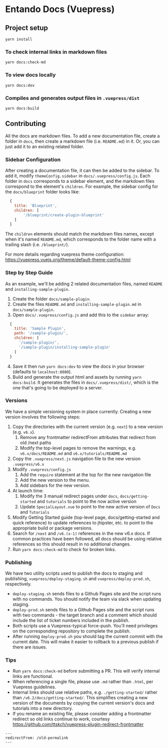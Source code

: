 # Entando Docs (Vuepress)

## Project setup
```
yarn install
```

### To check internal links in markdown files
```
yarn docs:check-md
```

### To view docs locally
```
yarn docs:dev
```

### Compiles and generates output files in `.vuepress/dist`
```
yarn docs:build
```

## Contributing
All the docs are markdown files. To add a new documentation file, create a folder in `docs`, then create a markdown file (i.e. `README.md`) in it. Or, you can just add it to an existing related folder.

### Sidebar Configuration
After creating a documentation file, it can then be added to the sidebar. To add it, modify `themeConfig.sidebar` in `docs/.vuepress/config.js`. Each folder in `docs` corresponds to a sidebar element, and the markdown files correspond to the element's `children`. For example, the sidebar config for the `docs/blueprint` folder looks like:

```js
  {
    title: 'Blueprint',
    children: [
        '/blueprint/create-plugin-blueprint'
    ]
  }
```

The `children` elements should match the markdown files names, except when it's named `README.md`, which corresponds to the folder name with a trailing slash (i.e. `/blueprint/`).

For more details regarding vuepress theme configuration: https://vuepress.vuejs.org/theme/default-theme-config.html

### Step by Step Guide
As an example, we'll be adding 2 related documentation files, named `README` and `installing-sample-plugin`.

1. Create the folder `docs/sample-plugin`.
2. Create the files `README.md` and `installing-sample-plugin.md` in `docs/sample-plugin`.
3. Open `docs/.vuepress/config.js` and add this to the `sidebar` array:
```js
  {
    title: 'Sample Plugin',
    path: '/sample-plugin/',
    children: [
      '/sample-plugin/',
      '/sample-plugin/installing-sample-plugin'
    ]
  }
```
4. Save it then run `yarn docs:dev` to view the docs in your browser (defaults to `localhost:8080`).
5. Build and generate the output html and assets by running `yarn docs:build`. It generates the files in `docs/.vuepress/dist/`, which is the one that's going to be deployed to a server.

### Versions
We have a simple versioning system in place currently. Creating a new version involves the following steps:
1. Copy the directories with the current version (e.g. `next`) to a new version (e.g. `v6.x`).
   1. Remove any frontmatter redirectFrom attributes that redirect from old /next paths
   2. Modify the top-level pages to remove the warnings, e.g. `v6.x/docs/README.md` and `v6.x/tutorials/README.md` 
2. Copy the `.vuepress/next.js` navigation file to the new version `.vuepress/v6.x`
3. Modify `.vuepress/config.js` 
   1. Add the `require` statement at the top for the new navigation file
   2. Add the new version to the menu.
   3. Add sidebars for the new version.
4. At launch time:
   1. Modify the 3 manual redirect pages under `docs`, `docs/getting-started` and `tutorials` to point to the now active version
   2. Update `SpecialLayout.vue` to point to the new active version of `Docs` and `Tutorials` 
5. Modify Getting Started guide (top-level page, docs/getting-started and quick reference) to update references to jhipster, etc. to point to the appropriate build or package versions.
6. Search for `/next` and `/v6.(x-1)` references in the new v6.x docs. If common practices have been followed, all docs should be using relative references so this should result in no additional changes.
7. Run `yarn docs:check-md` to check for broken links.

### Publishing
We have two utility scripts used to publish the docs to staging and publishing, `vuepress/deploy-staging.sh` and `vuepress/deploy-prod.sh`, respectively. 
   - `deploy-staging.sh` sends files to a Github Pages site and the script runs with no commands. You should notify the team via slack when updating staging.
   - `deploy-prod.sh` sends files to a Github Pages site and the script runs with two commands - the target branch and a comment which should include the list of ticket numbers included in the publish.
   - Both scripts use a Vuepress-typical force-push. You'll need privileges on the corresponding repository to complete the publish.
   - After running `deploy-prod.sh` you should tag the current commit with the current date. This will make it easier to rollback to a previous publish if there are issues. 

### Tips
* Run `yarn docs:check-md` before submitting a PR. This will verify internal links are functional.
* When referencing a single file, please use `.md` rather than `.html`, per Vuepress guidelines.
* Internal links should use relative paths, e.g. `./getting-started/` rather than 
`/v6.2/docs/getting-started/`. This simplifies creating a new version of the documents by 
copying the current version's docs and tutorials into a new directory.
* If you rename an existing file, please consider adding a frontmatter redirect so old links continue to work, courtesy <https://github.com/ttskch/vuepress-plugin-redirect-frontmatter>

```
---
redirectFrom: /old-permalink
---
``` 
